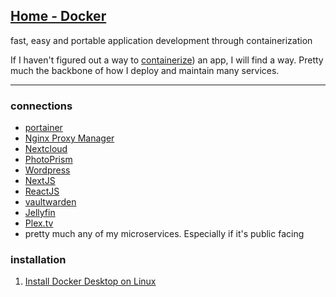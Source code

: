 ## [Home - Docker](https://www.docker.com/)
fast, easy and portable application development through containerization 

If I haven't figured out a way to [containerize](%5BWhat%20is%20a%20Container?%20-%20Docker)) an app, I will find a way. Pretty much the backbone of how I deploy and maintain many services.    

---

### connections
- [portainer](%F0%9F%93%81developer/Home%20Lab%20%F0%9F%8F%A0/portainer.md)
- [Nginx Proxy Manager](%F0%9F%93%81developer/Home%20Lab%20%F0%9F%8F%A0/Nginx%20Proxy%20Manager.md)
- [Nextcloud](%F0%9F%93%81developer/Home%20Lab%20%F0%9F%8F%A0/Nextcloud.md)
- [PhotoPrism](%F0%9F%93%81developer/Home%20Lab%20%F0%9F%8F%A0/PhotoPrism.md)
- [Wordpress](%F0%9F%93%81developer/Home%20Lab%20%F0%9F%8F%A0/Wordpress.md)
- [NextJS](%F0%9F%93%81developer/Home%20Lab%20%F0%9F%8F%A0/NextJS.md)
- [ReactJS](%F0%9F%93%81developer/Home%20Lab%20%F0%9F%8F%A0/ReactJS.md)
- [vaultwarden](%F0%9F%93%81developer/Home%20Lab%20%F0%9F%8F%A0/vaultwarden.md)
- [Jellyfin](%F0%9F%93%81developer/Home%20Lab%20%F0%9F%8F%A0/Jellyfin.md)
- [Plex.tv](%F0%9F%93%81developer/Home%20Lab%20%F0%9F%8F%A0/Plex.tv.md)
- pretty much any of my microservices. Especially if it's public facing 

### installation
1. [Install Docker Desktop on Linux](https://docs.docker.com/desktop/install/linux-install/)
